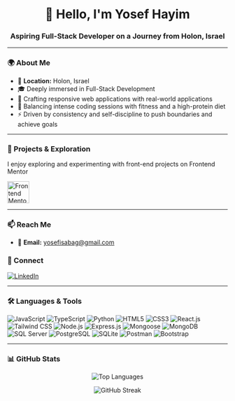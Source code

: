 <h1 align="center">👋 Hello, I'm Yosef Hayim</h1>
<h3 align="center">Aspiring Full-Stack Developer on a Journey from Holon, Israel</h3>

---

### 🌍 About Me
- 📍 **Location:** Holon, Israel
- 🎓 Deeply immersed in Full-Stack Development
- 🧩 Crafting responsive web applications with real-world applications
- 💪 Balancing intense coding sessions with fitness and a high-protein diet
- ⚡ Driven by consistency and self-discipline to push boundaries and achieve goals

---

### 🎨 Projects & Exploration
I enjoy exploring and experimenting with front-end projects on Frontend Mentor

<a href="https://www.frontendmentor.io/profile/YosefHayim" target="_blank">
  <img src="https://www.frontendmentor.io/static/images/logo-mobile.svg" alt="Frontend Mentor" width="50" />
</a>

---

### 📫 Reach Me
- 📧 **Email:** yosefisabag@gmail.com

### 🤝 Connect
<a href="https://www.linkedin.com/in/yosef-sabag-113841239/" target="_blank">
  <img src="https://img.shields.io/badge/LinkedIn-0A66C2?style=for-the-badge&logo=linkedin&logoColor=white" alt="LinkedIn"/>
</a>

---

### 🛠️ Languages & Tools
<p>
  <img src="https://img.shields.io/badge/JavaScript-323330?style=for-the-badge&logo=javascript&logoColor=F7DF1E" alt="JavaScript"/>
  <img src="https://img.shields.io/badge/TypeScript-007ACC?style=for-the-badge&logo=typescript&logoColor=white" alt="TypeScript"/>
  <img src="https://img.shields.io/badge/Python-3776AB?style=for-the-badge&logo=python&logoColor=white" alt="Python"/>
  <img src="https://img.shields.io/badge/HTML5-E34F26?style=for-the-badge&logo=html5&logoColor=white" alt="HTML5"/>
  <img src="https://img.shields.io/badge/CSS3-1572B6?style=for-the-badge&logo=css3&logoColor=white" alt="CSS3"/>
  <img src="https://img.shields.io/badge/React.js-61DAFB?style=for-the-badge&logo=react&logoColor=white" alt="React.js"/>
  <img src="https://img.shields.io/badge/Tailwind_CSS-06B6D4?style=for-the-badge&logo=tailwindcss&logoColor=white" alt="Tailwind CSS"/>
  <img src="https://img.shields.io/badge/Node.js-339933?style=for-the-badge&logo=node.js&logoColor=white" alt="Node.js"/>
  <img src="https://img.shields.io/badge/Express.js-000000?style=for-the-badge&logo=express&logoColor=white" alt="Express.js"/>
  <img src="https://img.shields.io/badge/Mongoose-880000?style=for-the-badge&logoColor=white" alt="Mongoose"/>
  <img src="https://img.shields.io/badge/MongoDB-47A248?style=for-the-badge&logo=mongodb&logoColor=white" alt="MongoDB"/>
  <img src="https://img.shields.io/badge/SQL Server-CC2927?style=for-the-badge&logo=microsoft-sql-server&logoColor=white" alt="SQL Server"/>
  <img src="https://img.shields.io/badge/PostgreSQL-336791?style=for-the-badge&logo=postgresql&logoColor=white" alt="PostgreSQL"/>
  <img src="https://img.shields.io/badge/SQLite-003B57?style=for-the-badge&logo=sqlite&logoColor=white" alt="SQLite"/>
  <img src="https://img.shields.io/badge/Postman-FF6C37?style=for-the-badge&logo=postman&logoColor=white" alt="Postman"/>
  <img src="https://img.shields.io/badge/Bootstrap-563D7C?style=for-the-badge&logo=bootstrap&logoColor=white" alt="Bootstrap"/>
</p>

---

### 📊 GitHub Stats
<p align="center">
  <img src="https://github-readme-stats.vercel.app/api/top-langs/?username=yosefhayim&layout=compact&theme=radical" alt="Top Languages" />
</p>

<p align="center">
  <img src="https://github-readme-streak-stats.herokuapp.com/?user=yosefhayim&theme=radical" alt="GitHub Streak" />
</p>
